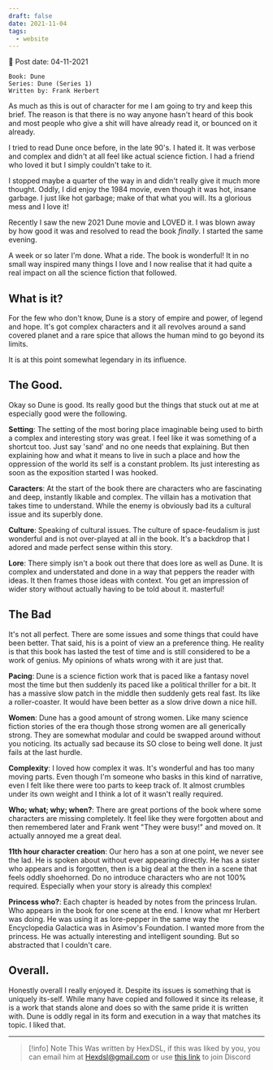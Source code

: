 ```yaml
---
draft: false
date: 2021-11-04
tags:
  - website
---
```


📆 Post date: 04-11-2021

```
Book: Dune
Series: Dune (Series 1)
Written by: Frank Herbert
```

As much as this is out of character for me I am going to try and keep this brief. The reason is that there is no way anyone hasn't heard of this book and most people who give a shit will have already read it, or bounced on it already.

I tried to read Dune once before, in the late 90's. I hated it. It was verbose and complex and didn't at all feel like actual science fiction. I had a friend who loved it but I simply couldn't take to it.

I stopped maybe a quarter of the way in and didn't really give it much more thought. Oddly, I did enjoy the 1984 movie, even though it was hot, insane garbage. I just like hot garbage; make of that what you will. Its a glorious mess and I love it!

Recently I saw the new 2021 Dune movie and LOVED it. I was blown away by how good it was and resolved to read the book _finally_. I started the same evening.

A week or so later I'm done. What a ride. The book is wonderful! It in no small way inspired many things I love and I now realise that it had quite a real impact on all the science fiction that followed.

## What is it?

For the few who don't know, Dune is a story of empire and power, of legend and hope. It's got complex characters and it all revolves around a sand covered planet and a rare spice that allows the human mind to go beyond its limits.

It is at this point somewhat legendary in its influence.

## The Good.

Okay so Dune is good. Its really good but the things that stuck out at me at especially good were the following.

**Setting**: The setting of the most boring place imaginable being used to birth a complex and interesting story was great. I feel like it was something of a shortcut too. Just say 'sand' and no one needs that explaining. But then explaining how and what it means to live in such a place and how the oppression of the world its self is a constant problem. Its just interesting as soon as the exposition started I was hooked.

**Caracters**: At the start of the book there are characters who are fascinating and deep, instantly likable and complex. The villain has a motivation that takes time to understand. While the enemy is obviously bad its a cultural issue and its superbly done.

**Culture**: Speaking of cultural issues. The culture of space-feudalism is just wonderful and is not over-played at all in the book. It's a backdrop that I adored and made perfect sense within this story.

**Lore**: There simply isn't a book out there that does lore as well as Dune. It is complex and understated and done in a way that peppers the reader with ideas. It then frames those ideas with context. You get an impression of wider story without actually having to be told about it. masterful!

## The Bad

It's not all perfect. There are some issues and some things that could have been better. That said, his is a point of view an a preference thing. He reality is that this book has lasted the test of time and is still considered to be a work of genius. My opinions of whats wrong with it are just that.

**Pacing**: Dune is a science fiction work that is paced like a fantasy novel most the time but then suddenly its paced like a political thriller for a bit. It has a massive slow patch in the middle then suddenly gets real fast. Its like a roller-coaster. It would have been better as a slow drive down a nice hill.

**Women**: Dune has a good amount of strong women. Like many science fiction stories of the era though those strong women are all generically strong. They are somewhat modular and could be swapped around without you noticing. Its actually sad because its SO close to being well done. It just fails at the last hurdle.

**Complexity**: I loved how complex it was. It's wonderful and has too many moving parts. Even though I'm someone who basks in this kind of narrative, even I felt like there were too parts to keep track of. It almost crumbles under its own weight and I think a lot of it wasn't really required.

**Who; what; why; when?**: There are great portions of the book where some characters are missing completely. It feel like they were forgotten about and then remembered later and Frank went "They were busy!" and moved on. It actually annoyed me a great deal.

**11th hour character creation**: Our hero has a son at one point, we never see the lad. He is spoken about without ever appearing directly. He has a sister who appears and is forgotten, then is a big deal at the then in a scene that feels oddly shoehorned. Do no introduce characters who are not 100% required. Especially when your story is already this complex!

**Princess who?**: Each chapter is headed by notes from the princess Irulan. Who appears in the book for one scene at the end. I know what mr Herbert was doing. He was using it as lore-pepper in the same way the Encyclopedia Galactica was in Asimov's Foundation. I wanted more from the princess. He was actually interesting and intelligent sounding. But so abstracted that I couldn't care.

## Overall.

Honestly overall I really enjoyed it. Despite its issues is something that is uniquely its-self. While many have copied and followed it since its release, it is a work that stands alone and does so with the same pride it is written with. Dune is oddly regal in its form and execution in a way that matches its topic. I liked that.

---

> [!info] Note
> This Was written by HexDSL, if this was liked by you, you can email him at [Hexdsl@gmail.com](mailto:hexdsl@gmail.com) or use [this link](https://discord.hexdsl.com) to join Discord


